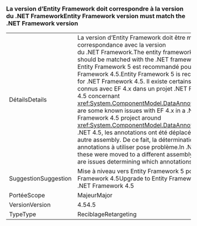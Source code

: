 ### <a name="entity-framework-version-must-match-the-net-framework-version"></a><span data-ttu-id="5f141-101">La version d’Entity Framework doit correspondre à la version du .NET Framework</span><span class="sxs-lookup"><span data-stu-id="5f141-101">Entity Framework version must match the .NET Framework version</span></span>

|   |   |
|---|---|
|<span data-ttu-id="5f141-102">Détails</span><span class="sxs-lookup"><span data-stu-id="5f141-102">Details</span></span>|<span data-ttu-id="5f141-103">La version d’Entity Framework doit être mise en correspondance avec la version du .NET Framework.</span><span class="sxs-lookup"><span data-stu-id="5f141-103">The entity framework version should be matched with the .NET framework version.</span></span> <span data-ttu-id="5f141-104">Entity Framework 5 est recommandé pour .NET Framework 4.5.</span><span class="sxs-lookup"><span data-stu-id="5f141-104">Entity Framework 5 is recommended for .NET Framework 4.5.</span></span> <span data-ttu-id="5f141-105">Il existe certains problèmes connus avec EF 4.x dans un projet .NET Framework 4.5 concernant <xref:System.ComponentModel.DataAnnotations>.</span><span class="sxs-lookup"><span data-stu-id="5f141-105">There are some known issues with EF 4.x in a .NET Framework 4.5 project around <xref:System.ComponentModel.DataAnnotations>.</span></span> <span data-ttu-id="5f141-106">Dans .NET 4.5, les annotations ont été déplacées vers un autre assembly. De ce fait, la détermination des annotations à utiliser pose problème.</span><span class="sxs-lookup"><span data-stu-id="5f141-106">In .NET 4.5, these were moved to a different assembly, so there are issues determining which annotations to use.</span></span>|
|<span data-ttu-id="5f141-107">Suggestion</span><span class="sxs-lookup"><span data-stu-id="5f141-107">Suggestion</span></span>|<span data-ttu-id="5f141-108">Mise à niveau vers Entity Framework 5 pour .NET Framework 4.5</span><span class="sxs-lookup"><span data-stu-id="5f141-108">Upgrade to Entity Framework 5 for .NET Framework 4.5</span></span>|
|<span data-ttu-id="5f141-109">Portée</span><span class="sxs-lookup"><span data-stu-id="5f141-109">Scope</span></span>|<span data-ttu-id="5f141-110">Majeur</span><span class="sxs-lookup"><span data-stu-id="5f141-110">Major</span></span>|
|<span data-ttu-id="5f141-111">Version</span><span class="sxs-lookup"><span data-stu-id="5f141-111">Version</span></span>|<span data-ttu-id="5f141-112">4.5</span><span class="sxs-lookup"><span data-stu-id="5f141-112">4.5</span></span>|
|<span data-ttu-id="5f141-113">Type</span><span class="sxs-lookup"><span data-stu-id="5f141-113">Type</span></span>|<span data-ttu-id="5f141-114">Reciblage</span><span class="sxs-lookup"><span data-stu-id="5f141-114">Retargeting</span></span>|

